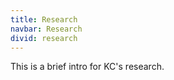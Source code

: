 ```yaml
---
title: Research
navbar: Research
divid: research
---
```





This is a brief intro for KC's research.